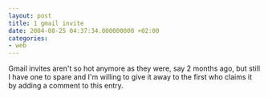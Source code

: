 ```yaml
---
layout: post
title: 1 gmail invite
date: 2004-08-25 04:37:34.000000000 +02:00
categories:
- web
---
```

Gmail invites aren't so hot anymore as they were, say 2 months ago, but still I have one to spare and I'm willing to give it away to the first who claims it by adding a comment to this entry.
